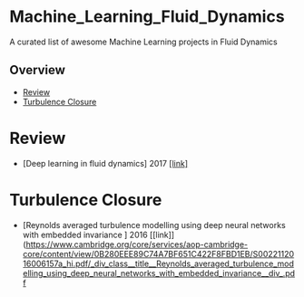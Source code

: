 # Machine_Learning_Fluid_Dynamics
A curated list of awesome Machine Learning projects in Fluid Dynamics

## Overview
- [Review](#review)
- [Turbulence Closure](#turbulence)

# Review
- [Deep learning in fluid dynamics] 2017 [[link]](https://www.cambridge.org/core/services/aop-cambridge-core/content/view/F2EDDAB89563DE5157FC4B8342AD9C70/S002211201600803Xa.pdf/div-class-title-deep-learning-in-fluid-dynamics-div.pdf)

# Turbulence Closure
- [Reynolds averaged turbulence modelling using deep neural networks with embedded invariance
] 2016 [[link]](https://www.cambridge.org/core/services/aop-cambridge-core/content/view/0B280EEE89C74A7BF651C422F8FBD1EB/S0022112016006157a_hi.pdf/_div_class__title__Reynolds_averaged_turbulence_modelling_using_deep_neural_networks_with_embedded_invariance__div_.pdf
